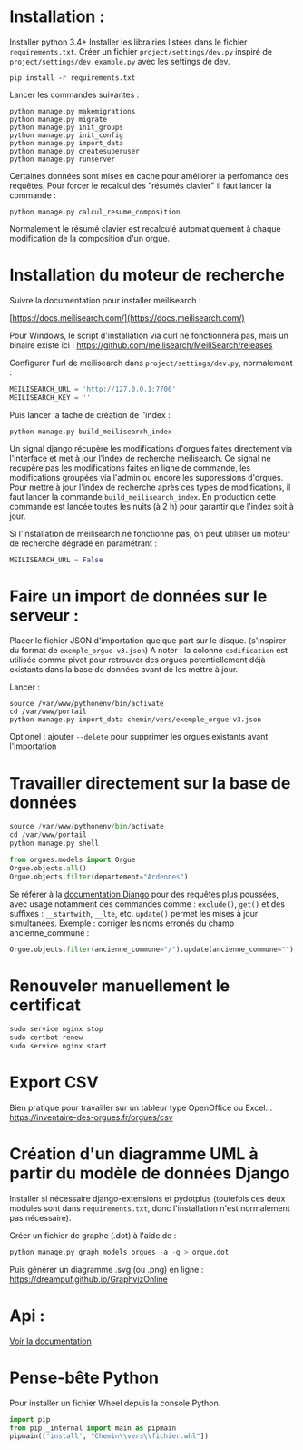 # Installation :

Installer python 3.4+
Installer les librairies listées dans le fichier `requirements.txt`.
Créer un fichier `project/settings/dev.py` inspiré de `project/settings/dev.example.py` avec les settings de dev.

```
pip install -r requirements.txt
```
Lancer les commandes suivantes :  
 
```shell script
python manage.py makemigrations
python manage.py migrate
python manage.py init_groups
python manage.py init_config
python manage.py import_data
python manage.py createsuperuser
python manage.py runserver
```

Certaines données sont mises en cache pour améliorer la perfomance des requêtes.
Pour forcer le recalcul des "résumés clavier" il faut lancer la commande : 
```shell script
python manage.py calcul_resume_composition
```  
Normalement le résumé clavier est recalculé automatiquement à chaque modification de la composition d'un orgue.

# Installation du moteur de recherche 

Suivre la documentation pour installer meilisearch : 

[https://docs.meilisearch.com/](https://docs.meilisearch.com/)

Pour Windows, le script d'installation via curl ne fonctionnera pas, mais un binaire existe ici :
https://github.com/meilisearch/MeiliSearch/releases

Configurer l'url de meilisearch dans `project/settings/dev.py`, normalement : 

```python
MEILISEARCH_URL = 'http://127.0.0.1:7700'
MEILISEARCH_KEY = ''
```

Puis lancer la tache de création de l'index : 

```shell script
python manage.py build_meilisearch_index
```

Un signal django récupère les modifications d'orgues faites directement via l'interface et met à jour l'index de recherche meilisearch.
Ce signal ne récupère pas les modifications faites en ligne de commande, les modifications groupées via l'admin ou encore
les suppressions d'orgues. 
Pour mettre à jour l'index de recherche après ces types de modifications, il faut lancer la commande `build_meilisearch_index`.
En production cette commande est lancée toutes les nuits (à 2 h) pour garantir que l'index soit à jour. 

Si l'installation de meilisearch ne fonctionne pas, on peut utiliser un moteur de recherche dégradé en paramétrant : 

```python
MEILISEARCH_URL = False
```

# Faire un import de données sur le serveur : 


Placer le fichier JSON d'importation quelque part sur le disque. (s'inspirer du format de `exemple_orgue-v3.json`) 
A noter : la colonne `codification` est utilisée comme pivot pour retrouver des orgues potentiellement déjà existants dans la base de données avant
de les mettre à jour.  

Lancer :

```shell script
source /var/www/pythonenv/bin/activate
cd /var/www/portail
python manage.py import_data chemin/vers/exemple_orgue-v3.json
```

Optionel : ajouter `--delete` pour supprimer les orgues existants avant l'importation

# Travailler directement sur la base de données

```python
source /var/www/pythonenv/bin/activate
cd /var/www/portail
python manage.py shell

from orgues.models import Orgue
Orgue.objects.all()
Orgue.objects.filter(departement="Ardennes")
```

Se référer à la [documentation Django](https://docs.djangoproject.com/fr/3.1/topics/db/queries/) pour des requêtes plus poussées, avec usage notamment des commandes comme :
`exclude()`, `get()` et des suffixes : `__startwith`, `__lte`, etc.
`update()` permet les mises à jour simultanées.
Exemple : corriger les noms erronés du champ ancienne_commune :

```python
Orgue.objects.filter(ancienne_commune="/").update(ancienne_commune="")
```

# Renouveler manuellement le certificat

```python
sudo service nginx stop
sudo certbot renew
sudo service nginx start
```

# Export CSV

Bien pratique pour travailler sur un tableur type OpenOffice ou Excel...
https://inventaire-des-orgues.fr/orgues/csv

# Création d'un diagramme UML à partir du modèle de données Django

Installer si nécessaire django-extensions et pydotplus (toutefois ces deux modules sont dans `requirements.txt`, donc l'installation n'est normalement pas nécessaire).

Créer un fichier de graphe (.dot) à l'aide de :
```python
python manage.py graph_models orgues -a -g > orgue.dot
```

Puis générer un diagramme .svg (ou .png) en ligne :
https://dreampuf.github.io/GraphvizOnline

# Api : 
[Voir la documentation](https://docs.inventaire-des-orgues.fr/api)

# Pense-bête Python

Pour installer un fichier Wheel depuis la console Python.
```python
import pip
from pip._internal import main as pipmain
pipmain(['install', "Chemin\\vers\\fichier.whl"])
```
